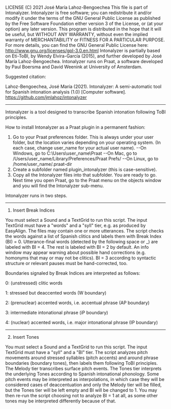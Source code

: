 LICENSE
(C) 2021 José María Lahoz-Bengoechea
This file is part of Intonalyzer.
Intonalyzer is free software; you can redistribute it and/or modify it
under the terms of the GNU General Public License
as published by the Free Software Foundation
either version 3 of the License, or (at your option) any later version.
This program is distributed in the hope that it will be useful,
but WITHOUT ANY WARRANTY, without even the implied warranty
of MERCHANTABILITY or FITNESS FOR A PARTICULAR PURPOSE.
For more details, you can find the GNU General Public License here:
http://www.gnu.org/licenses/gpl-3.0.en.html
Intonalyzer is partially based on Eti-ToBI, by Wendy Elvira-García (2015),
and further developed by José María Lahoz-Bengoechea.
Intonalyzer runs on Praat, a software developed by Paul Boersma
and David Weenink at University of Amsterdam.

Suggested citation:

Lahoz-Bengoechea, José María (2021). Intonalyzer: A semi-automatic tool for Spanish intonation analysis (1.0) [Computer software]. https://github.com/jmlahoz/intonalyzer

------------------------------------------------------------------------------------------
Intonalyzer is a tool designed to transcribe Spanish intonation following ToBI principles.

How to install Intonalyzer as a Praat plugin in a permanent fashion:
1. Go to your Praat preferences folder.
   This is always under your user folder, but the location varies depending on your operating system.
   (In each case, change user_name for your actual user name).
   --On Windows, go to C:\Users\user_name\Praat
   --On Mac, go to /Users/user_name/Library/Preferences/Praat Prefs/
   --On Linux, go to /home/user_name/.praat-dir
2. Create a subfolder named plugin_intonalyzer
   (this is case-sensitive).
3. Copy all the Intonalyzer files into that subfolder.
   You are ready to go.
   Next time you open Praat, go to the Praat menu on the objects window and
   you will find the Intonalyzer sub-menu.


Intonalyzer runs in two steps.

------------------------------------------------------------------------------------------

1. Insert Break Indices

You must select a Sound and a TextGrid to run this script.
The input TextGrid must have a "words" and a "syll" tier,
e.g. as produced by EasyAlign.
The files may contain one or more utterances.
The script checks the words against a list of Spanish clitics
and labels them with Break Index (BI) = 0.
Utterance-final words (detected by the following space or _)
are labeled with BI = 4.
The rest is labeled with BI = 2 by default.
An info window may appear warning about possible hand corrections
(e.g. homonyms that may or may not be clitics).
BI = 3 according to syntactic structure or relevant pauses
must be hand-corrected, too.

Boundaries signaled by Break Indices are interpreted as follows:

0: (unstressed) clitic words

1: stressed but deaccented words (W boundary)

2: (prenuclear) accented words, i.e. accentual phrase (AP boundary)

3: intermediate intonational phrase (iP boundary)

4: (nuclear) accented words, i.e. major intonational phrase (IP boundary)

-------------------------------------------------------------------------

2. Insert Tones

You must select a Sound and a TextGrid to run this script.
The input TextGrid must have a "syll" and a "BI" tier.
The script analyzes pitch movements
around stressed syllables (pitch accents)
and around phrase boundaries (boundary tones),
then labels them following ToBI principles.
The Melody tier transcribes surface pitch events.
The Tones tier interprets the underlying Tones
according to Spanish intonational phonology.
Some pitch events may be interpreted as interpolations,
in which case they will be considered cases of deaccentuation
and only the Melody tier will be filled,
but the Tones tier will be left empty and BI will be changed to 1.
You may then re-run the script choosing not to analyze BI = 1 at all,
as some other tones may be interpreted differently because of that.
